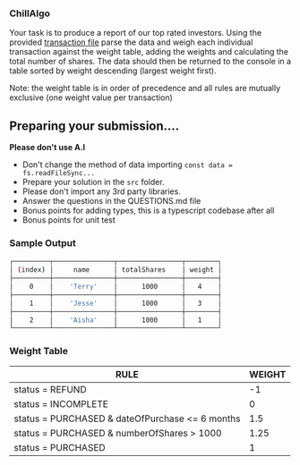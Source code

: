 ### ChillAlgo

Your task is to produce a report of our top rated investors.
Using the provided [transaction file](src/transaction_history.json) parse the data and weigh each individual transaction against
the weight table, adding the weights and calculating the total number of shares.
The data should then be returned to the console in a table sorted by weight descending (largest weight first).

Note: the weight table is in order of precedence and all rules are mutually exclusive (one weight value per transaction)

## Preparing your submission....

__Please don't use A.I__

- Don't change the method of data importing `const data = fs.readFileSync...`
- Prepare your solution in the `src` folder.
- Please don't import any 3rd party libraries.
- Answer the questions in the QUESTIONS.md file
- Bonus points for adding types, this is a typescript codebase after all
- Bonus points for unit test


### Sample Output

```sh
┌─────────┬───────────────┬────────────────┬────────┐
│ (index) │     name      │ totalShares    │ weight │
├─────────┼───────────────┼────────────────┼────────┤
│    0    │    'Terry'    │      1000      │   4    │
├─────────┼───────────────┼────────────────┼────────┤
│    1    │    'Jesse'    │      1000      │   3    │
├─────────┼───────────────┼────────────────┼────────┤
│    2    │    'Aisha'    │      1000      │   1    │
└─────────┴───────────────┴────────────────┴────────┘
```

### Weight Table

| RULE                                              | WEIGHT |
|---------------------------------------------------|--------|
| status = REFUND                                   | -1     |
| status = INCOMPLETE                               | 0      |
| status = PURCHASED & dateOfPurchase <= 6 months   | 1.5    |
| status = PURCHASED & numberOfShares > 1000        | 1.25   |
| status = PURCHASED                                | 1      |

